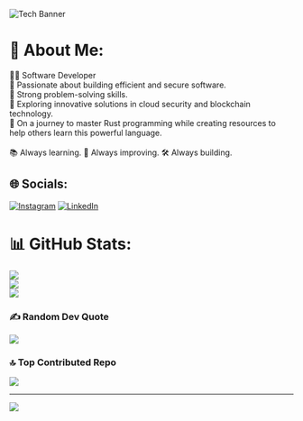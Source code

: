![Tech Banner](![image](https://github.com/user-attachments/assets/db94c5b9-05d2-4350-81ee-27858867e8c1)
)

# 💫 About Me:
👨‍💻 Software Developer <br>🔸 Passionate about building efficient and secure software.<br>🔸 Strong problem-solving skills.<br>🔸 Exploring innovative solutions in cloud security and blockchain technology.<br>🔸 On a journey to master Rust programming while creating resources to help others learn this powerful language.<br><br>📚 Always learning. 🌟 Always improving. 🛠️ Always building.


## 🌐 Socials:
[![Instagram](https://img.shields.io/badge/Instagram-%23E4405F.svg?logo=Instagram&logoColor=white)](https://instagram.com/lenardjombo) [![LinkedIn](https://img.shields.io/badge/LinkedIn-%230077B5.svg?logo=linkedin&logoColor=white)](https://linkedin.com/in/lenardjombo) 
# 📊 GitHub Stats:
![](https://github-readme-stats.vercel.app/api?username=DuncanJombo&theme=dark&hide_border=false&include_all_commits=false&count_private=false)<br/>
![](https://github-readme-streak-stats.herokuapp.com/?user=DuncanJombo&theme=dark&hide_border=false)<br/>
![](https://github-readme-stats.vercel.app/api/top-langs/?username=DuncanJombo&theme=dark&hide_border=false&include_all_commits=false&count_private=false&layout=compact)

### ✍️ Random Dev Quote
![](https://quotes-github-readme.vercel.app/api?type=horizontal&theme=radical)

### 🔝 Top Contributed Repo
![](https://github-contributor-stats.vercel.app/api?username=DuncanJombo&limit=5&theme=dark&combine_all_yearly_contributions=true)

---
[![](https://visitcount.itsvg.in/api?id=DuncanJombo&icon=0&color=0)](https://visitcount.itsvg.in)

<!-- Proudly created with GPRM ( https://gprm.itsvg.in ) -->
